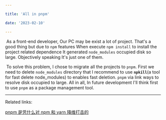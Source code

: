 ```yaml
---

title: 'All in pnpm'

date: '2023-02-10'

---
```


​	As a front-end developer, Our PC may be exist a lot of project. That's a good thing but due to `npm` features When execute `npm install` to install the project related dependence It generated `node_modules` occupied disk so large. Objectively speaking It's just one of them.

​	To solve this problem, I chose to migrate all the projects to `pnpm`. First we need to delete `node_modules` directory that I recommend to use **`npkill`**(a tool for fast delete node_modules) to enables fast deletion.
​	`pnpm` via link ways to resolve disk occupied to large. All in all, In future development I'll think first to use `pnpm` as a package management tool.

---
Related links:

[pnpm 是凭什么对 npm 和 yarn 降维打击的](https://juejin.cn/post/7127295203177676837)